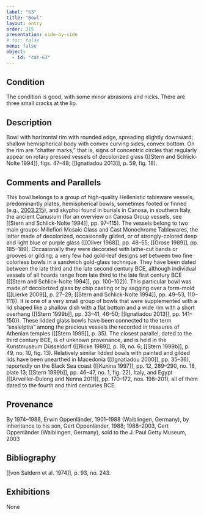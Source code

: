 ```yaml
---
label: "63"
title: "Bowl"
layout: entry
order: 315
presentation: side-by-side
# toc: false
menu: false
object:
  - id: "cat-63"
---
```


## Condition

The condition is good, with some minor abrasions and nicks. There are three small cracks at the lip.

## Description

Bowl with horizontal rim with rounded edge, spreading slightly downward; shallow hemispherical body with convex curving sides, convex bottom. On the rim are “chatter marks,” that is, signs of concentric circles that regularly appear on rotary pressed vessels of decolorized glass ([[Stern and Schlick-Nolte 1994]], figs. 47–48; [[Ignatiadou 2013]], p. 59, fig. 18).

## Comments and Parallels

This bowl belongs to a group of high-quality Hellenistic tableware vessels, predominantly plates, hemispherical bowls, sometimes footed or finned (e.g., [2003.215](#num)), and skyphoi found in burials in Canosa, in southern Italy, the ancient Canusium (for an overview on Canosa Group vessels, see [[Stern and Schlick-Nolte 1994]], pp. 97–115). The vessels belong to two main groups: Millefiori Mosaic Glass and Cast Monochrome Tablewares, the latter made of decolorized, occasionally gilded, or of strongly-colored deep and light blue or purple glass ([[Oliver 1968]], pp. 48–55; [[Grose 1989]], pp. 185–189). Occasionally they were decorated with lathe-cut bands or grooves or gilding; a very few had gold-leaf designs set between two fine colorless bowls in a sandwich gold-glass technique. They have been dated between the late third and the late second century BCE, although individual vessels of all hoards range from late third to the late first century BCE ([[Stern and Schlick-Nolte 1994]], pp. 100–102}). This particular bowl was made of decolorized glass by chip casting or by sagging over a form-mold ([[Lierke 2009]], p. 27–29; [[Stern and Schlick-Nolte 1994]], pp. 49–53, 110–111}). It is one of a very small group of bowls that were supplemented with a lid shaped like a shallow dish with a flat bottom and a wide rim with a short overhang ([[Stern 1999b]], pp. 33–41, 46–50; [[Ignatiadou 2013]], pp. 141–150}). These lidded glass bowls have been connected to the term “exaleiptra” among the precious vessels the recorded in treasures of Athenian temples ([[Stern 1999]], p. 35). The closest parallel, dated to the third century BCE, is of unknown provenance, and is held in the Kunstmuseum Düsseldorf ([[Ricke 1989]], p. 19, no. 6; [[Stern 1999b]], p. 49, no. 10, fig. 13). Relatively similar lidded bowls with painted and gilded lids have been unearthed in Macedonia ([[Ignatiadou 2000]], pp. 35–36), reportedly on the Black Sea coast ([[Kunina 1997]], pp. 12, 289–290, no. 18, plate 13; [[Stern 1999b]], pp. 46–47, no. 1, fig. 22), Italy, and Egypt ([[Arveiller-Dulong and Nenna 2011]], pp. 170–172, nos. 198–201), all of them dated to the fourth and third centuries BCE.

## Provenance

By 1974–1988, Erwin Oppenländer, 1901–1988 (Waiblingen, Germany), by inheritance to his son, Gert Oppenländer, 1988; 1988–2003, Gert Oppenländer (Waiblingen, Germany), sold to the J. Paul Getty Museum, 2003

## Bibliography

[[von Saldern et al. 1974]], p. 93, no. 243.

## Exhibitions

None